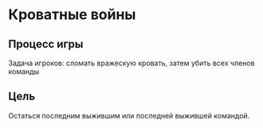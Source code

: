 # Кроватные войны

## Процесс игры

Задача игроков: сломать вражескую кровать, затем убить всех членов команды

## Цель

Остаться последним выжившим или последней выжившей командой.

